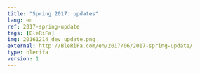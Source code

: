 ```yaml
---
title: "Spring 2017: updates"
lang: en
ref: 2017-spring-update
tags: [BleRiFa]
img: 20161214_dev_update.png
external: http://BleRiFa.com/en/2017/06/2017-spring-update/
type: blerifa
version: 1
---
```

